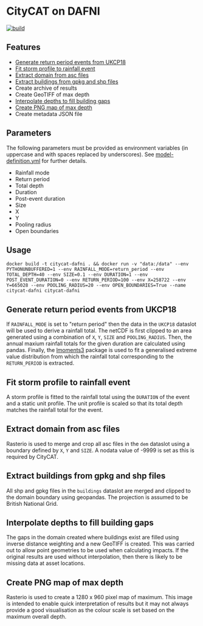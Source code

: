 # CityCAT on DAFNI

[![build](https://github.com/OpenCLIM/citycat-dafni/workflows/build/badge.svg)](https://github.com/OpenCLIM/citycat-dafni/actions)

## Features
- [Generate return period events from UKCP18](#return-periods)
- [Fit storm profile to rainfall event](#storm-profile)
- [Extract domain from asc files](#dem)
- [Extract buildings from gpkg and shp files](#buildings)
- Create archive of results
- Create GeoTIFF of max depth
- [Interpolate depths to fill building gaps](#interpolate)
- [Create PNG map of max depth](#png)
- Create metadata JSON file

## Parameters
The following parameters must be provided as environment variables (in uppercase and with spaces replaced by underscores). 
See [model-definition.yml](https://github.com/OpenCLIM/citycat-dafni/blob/master/model-definition.yml) for further details.
- Rainfall mode
- Return period
- Total depth
- Duration
- Post-event duration
- Size
- X
- Y
- Pooling radius
- Open boundaries

## Usage 
`docker build -t citycat-dafni . && docker run -v "data:/data" --env PYTHONUNBUFFERED=1 --env RAINFALL_MODE=return_period --env TOTAL_DEPTH=40 --env SIZE=0.1 --env DURATION=1 --env POST_EVENT_DURATION=0 --env RETURN_PERIOD=100 --env X=258722 --env Y=665028 --env POOLING_RADIUS=20 --env OPEN_BOUNDARIES=True --name citycat-dafni citycat-dafni `

## <a name="return-periods">Generate return period events from UKCP18</a>
If `RAINFALL_MODE` is set to "return period" then the data in the `UKCP18` dataslot will be used to derive a rainfall total.
The netCDF is first clipped to an area generated using a combination of `X`, `Y`, `SIZE` and `POOLING_RADIUS`.
Then, the annual maxium rainfall totals for the given duration are calculated using pandas.
Finally, the [lmoments3](https://github.com/openhydrology/lmoments3) package is used to fit a generalised extreme value distribution from which the rainfall total corresponding to the `RETURN_PERIOD` is extracted.

## <a name="storm-profile">Fit storm profile to rainfall event</a>
A storm profile is fitted to the rainfall total using the `DURATION` of the event and a static unit profile.
The unit profile is scaled so that its total depth matches the rainfall total for the event.

## <a name="dem">Extract domain from asc files</a>
Rasterio is used to merge and crop all asc files in the `dem` dataslot using a boundary defined by `X`, `Y` and `SIZE`.
A nodata value of -9999 is set as this is required by CityCAT.

## <a name="buildings">Extract buildings from gpkg and shp files</a>
All shp and gpkg files in the `buildings` dataslot are merged and clipped to the domain boundary using geopandas. 
The projection is assumed to be British National Grid.

## <a name="interpolate">Interpolate depths to fill building gaps</a>
The gaps in the domain created where buildings exist are filled using inverse distance weighting and a new GeoTIFF is created.
This was carried out to allow point geometries to be used when calculating impacts.
If the original results are used without interpolation, then there is likely to be missing data at asset locations.

## <a name="png">Create PNG map of max depth</a>
Rasterio is used to create a 1280 x 960 pixel map of maximum.
This image is intended to enable quick interpretation of results but it may not always provide a good visualisation as 
the colour scale is set based on the maximum overall depth.